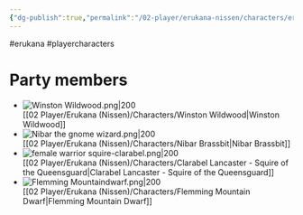 ```yaml
---
{"dg-publish":true,"permalink":"/02-player/erukana-nissen/characters/erukana-party-characters/"}
---
```


#erukana #playercharacters 

# Party members

-  ![Winston Wildwood.png|200](/img/user/10%20Attachments/Winston%20Wildwood.png) <br>[[02 Player/Erukana (Nissen)/Characters/Winston Wildwood\|Winston Wildwood]]
-  ![Nibar the gnome wizard.png|200](/img/user/10%20Attachments/Nibar%20the%20gnome%20wizard.png) <br> [[02 Player/Erukana (Nissen)/Characters/Nibar Brassbit\|Nibar Brassbit]]
-  ![female warrior squire-clarabel.png|200](/img/user/10%20Attachments/female%20warrior%20squire-clarabel.png)<br>[[02 Player/Erukana (Nissen)/Characters/Clarabel Lancaster - Squire of the Queensguard\|Clarabel Lancaster - Squire of the Queensguard]]
-  ![Flemming Mountaindwarf.png|200](/img/user/10%20Attachments/Flemming%20Mountaindwarf.png)<br>[[02 Player/Erukana (Nissen)/Characters/Flemming Mountain Dwarf\|Flemming Mountain Dwarf]]
